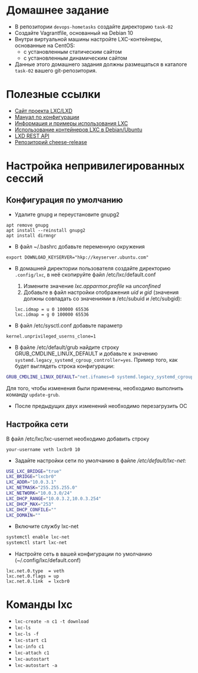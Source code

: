# Домашнее задание

- В репозитории `devops-hometasks` создайте директорию `task-02`
- Создайте Vagrantfile, основанный на Debian 10
- Внутри виртуальной машины настройте LXC-контейнеры, основанные на CentOS:
  - с установленным статическим сайтом
  - с установленным динамическим сайтом
- Данные этого домашнего задания должны размещаться в каталоге `task-02` вашего git-репозитория.

# Полезные ссылки

- [Сайт проекта LXC/LXD](https://linuxcontainers.org/)
- [Мануал по конфигурации](https://linuxcontainers.org/lxc/manpages/man5/lxc.container.conf.5.html)
- [Информация и примеры использования LXC](https://saturn.ffzg.hr/rot13/index.cgi?action=display_html;page_name=lxc)
- [Использование контейнеров LXC в Debian/Ubuntu](https://www.opennet.ru/tips/2413_lxc_container_chroot_limit_debian_cgroup.shtml)
- [LXD REST API](https://linuxcontainers.org/lxd/rest-api/)
- [Репозиторий cheese-release](https://centos.pkgs.org/7/cheese-x86_64/cheese-release-7-1.noarch.rpm.html)


# Настройка непривилегированных сессий

## Конфигурация по умолчанию

* Удалите gnupg и переустановите gnupg2
```
apt remove gnupg
apt install --reinstall gnupg2
apt install dirmngr
```

* В файл ~/.bashrc добавьте переменную окружения
```
export DOWNLOAD_KEYSERVER="hkp://keyserver.ubuntu.com"
```

* В домашней директории пользователя создайте директорию `.config/lxc`, в неё скопируйте файл /etc/lxc/default.conf

  1. Измените значение *lxc.apparmor.profile* на *unconfined*
  1. Добавьте в файл настройки отображения *uid* и *gid* (значения должны совпадать со значениями в /etc/subuid и /etc/subgid):
    ```
    lxc.idmap = u 0 100000 65536
    lxc.idmap = g 0 100000 65536
    ```

* В файл /etc/sysctl.conf добавьте параметр
```
kernel.unprivileged_userns_clone=1
```

* В файле /etc/default/grub найдите строку GRUB_CMDLINE_LINUX_DEFAULT и добавьте к значению ` systemd.legacy_systemd_cgroup_controller=yes`. Пример того, как будет выглядеть строка конфигурации:
```bash
GRUB_CMDLINE_LINUX_DEFAULT="net.ifnames=0 systemd.legacy_systemd_cgroup_controller=yes"
```
Для того, чтобы изменения были применены, необходимо выполнить команду `update-grub`.

* После предыдущих двух изменений необходимо перезагрузить ОС


## Настройка сети

В файл /etc/lxc/lxc-usernet необходимо добавить строку
```
your-username veth lxcbr0 10
```

* Задайте настройки сети по умолчанию в файле */etc/default/lxc-net*:
```bash
USE_LXC_BRIDGE="true"
LXC_BRIDGE="lxcbr0"
LXC_ADDR="10.0.3.1"
LXC_NETMASK="255.255.255.0"
LXC_NETWORK="10.0.3.0/24"
LXC_DHCP_RANGE="10.0.3.2,10.0.3.254"
LXC_DHCP_MAX="253"
LXC_DHCP_CONFILE=""
LXC_DOMAIN=""
```

* Включите службу lxc-net
```bash
systemctl enable lxc-net
systemctl start lxc-net
```

* Настройте сеть в вашей конфигурации по умолчанию (~/.config/lxc/default.conf)
```
lxc.net.0.type  = veth
lxc.net.0.flags = up
lxc.net.0.link  = lxcbr0
```


# Команды lxc
- `lxc-create -n c1 -t download`
- `lxc-ls`
- `lxc-ls -f`
- `lxc-start c1`
- `lxc-info c1`
- `lxc-attach c1`
- `lxc-autostart`
- `lxc-autostart -a`

